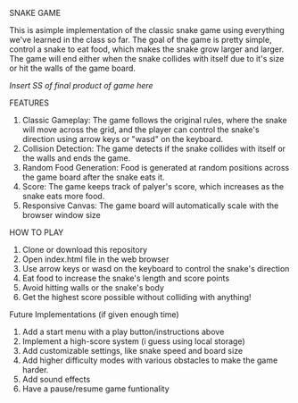 SNAKE GAME

This is asimple implementation of the classic snake game using everything we've learned in the class so far. The goal of the game is pretty simple, control a snake to eat food, which makes the snake grow larger and larger. The game will end either when the snake collides with itself due to it's size or hit the walls of the game board.


*Insert SS of final product of game here*


FEATURES

1. Classic Gameplay: The game follows the original rules, where the snake will move across the grid, and the player can control the snake's direction using arrow keys or "wasd" on the keyboard.
2. Collision Detection: The game detects if the snake collides with itself or the walls and ends the game.
3. Random Food Generation: Food is generated at random positions across the game board after the snake eats it.
4. Score: The game keeps track of palyer's score, which increases as the snake eats more food.
5. Responsive Canvas: The game board will automatically scale with the browser window size 

HOW TO PLAY

1. Clone or download this repository
2. Open index.html file in the web browser
3. Use arrow keys or wasd on the keyboard to control the snake's direction
4. Eat food to increase the snake's length and score points
5. Avoid hitting walls or the snake's body
6. Get the highest score possible without colliding with anything!

Future Implementations (if given enough time)

1. Add a start menu with a play button/instructions above
2. Implement a high-score system (i guess using local storage)
3. Add customizable settings, like snake speed and board size
4. Add higher difficulty modes with various obstacles to make the game harder.
5. Add sound effects
6. Have a pause/resume game funtionality
